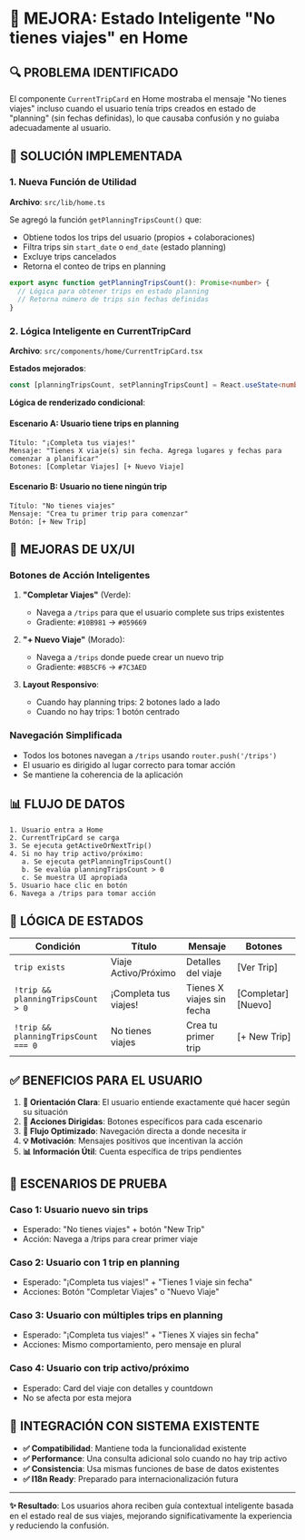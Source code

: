 # 🎯 MEJORA: Estado Inteligente "No tienes viajes" en Home

## 🔍 PROBLEMA IDENTIFICADO

El componente `CurrentTripCard` en Home mostraba el mensaje "No tienes viajes" incluso cuando el usuario tenía trips creados en estado de "planning" (sin fechas definidas), lo que causaba confusión y no guiaba adecuadamente al usuario.

## 🔧 SOLUCIÓN IMPLEMENTADA

### **1. Nueva Función de Utilidad**
**Archivo**: `src/lib/home.ts`

Se agregó la función `getPlanningTripsCount()` que:
- Obtiene todos los trips del usuario (propios + colaboraciones)
- Filtra trips sin `start_date` o `end_date` (estado planning)
- Excluye trips cancelados
- Retorna el conteo de trips en planning

```typescript
export async function getPlanningTripsCount(): Promise<number> {
  // Lógica para obtener trips en estado planning
  // Retorna número de trips sin fechas definidas
}
```

### **2. Lógica Inteligente en CurrentTripCard**
**Archivo**: `src/components/home/CurrentTripCard.tsx`

**Estados mejorados**:
```typescript
const [planningTripsCount, setPlanningTripsCount] = React.useState<number>(0);
```

**Lógica de renderizado condicional**:

#### **Escenario A: Usuario tiene trips en planning**
```
Título: "¡Completa tus viajes!"
Mensaje: "Tienes X viaje(s) sin fecha. Agrega lugares y fechas para comenzar a planificar"
Botones: [Completar Viajes] [+ Nuevo Viaje]
```

#### **Escenario B: Usuario no tiene ningún trip**
```
Título: "No tienes viajes"
Mensaje: "Crea tu primer trip para comenzar"
Botón: [+ New Trip]
```

## 🎨 MEJORAS DE UX/UI

### **Botones de Acción Inteligentes**

1. **"Completar Viajes"** (Verde):
   - Navega a `/trips` para que el usuario complete sus trips existentes
   - Gradiente: `#10B981` → `#059669`

2. **"+ Nuevo Viaje"** (Morado):
   - Navega a `/trips` donde puede crear un nuevo trip
   - Gradiente: `#8B5CF6` → `#7C3AED`

3. **Layout Responsivo**:
   - Cuando hay planning trips: 2 botones lado a lado
   - Cuando no hay trips: 1 botón centrado

### **Navegación Simplificada**
- Todos los botones navegan a `/trips` usando `router.push('/trips')`
- El usuario es dirigido al lugar correcto para tomar acción
- Se mantiene la coherencia de la aplicación

## 📊 FLUJO DE DATOS

```
1. Usuario entra a Home
2. CurrentTripCard se carga
3. Se ejecuta getActiveOrNextTrip()
4. Si no hay trip activo/próximo:
   a. Se ejecuta getPlanningTripsCount()
   b. Se evalúa planningTripsCount > 0
   c. Se muestra UI apropiada
5. Usuario hace clic en botón
6. Navega a /trips para tomar acción
```

## 🔄 LÓGICA DE ESTADOS

| Condición | Título | Mensaje | Botones |
|-----------|--------|---------|---------|
| `trip exists` | Viaje Activo/Próximo | Detalles del viaje | [Ver Trip] |
| `!trip && planningTripsCount > 0` | ¡Completa tus viajes! | Tienes X viajes sin fecha | [Completar] [Nuevo] |
| `!trip && planningTripsCount === 0` | No tienes viajes | Crea tu primer trip | [+ New Trip] |

## ✅ BENEFICIOS PARA EL USUARIO

1. **📍 Orientación Clara**: El usuario entiende exactamente qué hacer según su situación
2. **🎯 Acciones Dirigidas**: Botones específicos para cada escenario
3. **🔄 Flujo Optimizado**: Navegación directa a donde necesita ir
4. **💡 Motivación**: Mensajes positivos que incentivan la acción
5. **📊 Información Útil**: Cuenta específica de trips pendientes

## 🧪 ESCENARIOS DE PRUEBA

### **Caso 1: Usuario nuevo sin trips**
- Esperado: "No tienes viajes" + botón "New Trip"
- Acción: Navega a /trips para crear primer viaje

### **Caso 2: Usuario con 1 trip en planning**
- Esperado: "¡Completa tus viajes!" + "Tienes 1 viaje sin fecha"
- Acciones: Botón "Completar Viajes" o "Nuevo Viaje"

### **Caso 3: Usuario con múltiples trips en planning**
- Esperado: "¡Completa tus viajes!" + "Tienes X viajes sin fecha"
- Acciones: Mismo comportamiento, pero mensaje en plural

### **Caso 4: Usuario con trip activo/próximo**
- Esperado: Card del viaje con detalles y countdown
- No se afecta por esta mejora

## 🔧 INTEGRACIÓN CON SISTEMA EXISTENTE

- **✅ Compatibilidad**: Mantiene toda la funcionalidad existente
- **✅ Performance**: Una consulta adicional solo cuando no hay trip activo
- **✅ Consistencia**: Usa mismas funciones de base de datos existentes
- **✅ I18n Ready**: Preparado para internacionalización futura

---

**✨ Resultado**: Los usuarios ahora reciben guía contextual inteligente basada en el estado real de sus viajes, mejorando significativamente la experiencia y reduciendo la confusión.